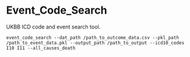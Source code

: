 # Event_Code_Search
UKBB ICD code and event search tool.

```
event_code_search --dat_path /path_to_outcome_data.csv --pkl_path /path_to_event_data.pkl --output_path /path_to_output --icd10_codes I10 I11 --all_causes_death
```
